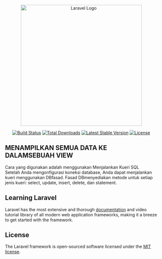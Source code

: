 <p align="center"><a href="https://laravel.com" target="_blank"><img src="https://raw.githubusercontent.com/laravel/art/master/logo-lockup/5%20SVG/2%20CMYK/1%20Full%20Color/laravel-logolockup-cmyk-red.svg" width="400" alt="Laravel Logo"></a></p>

<p align="center">
<a href="https://github.com/laravel/framework/actions"><img src="https://github.com/laravel/framework/workflows/tests/badge.svg" alt="Build Status"></a>
<a href="https://packagist.org/packages/laravel/framework"><img src="https://img.shields.io/packagist/dt/laravel/framework" alt="Total Downloads"></a>
<a href="https://packagist.org/packages/laravel/framework"><img src="https://img.shields.io/packagist/v/laravel/framework" alt="Latest Stable Version"></a>
<a href="https://packagist.org/packages/laravel/framework"><img src="https://img.shields.io/packagist/l/laravel/framework" alt="License"></a>
</p>

## MENAMPILKAN SEMUA DATA KE DALAMSEBUAH VIEW 
Cara yang digunakan adalah menggunakan Menjalankan Kueri SQL <br>
Setelah Anda mengonfigurasi koneksi database, Anda dapat menjalankan kueri menggunakan DBfasad. Fasad DBmenyediakan metode untuk setiap jenis kueri: select, update, insert, delete, dan statement.


## Learning Laravel

Laravel has the most extensive and thorough [documentation](https://laravel.com/docs) and video tutorial library of all modern web application frameworks, making it a breeze to get started with the framework.

## License

The Laravel framework is open-sourced software licensed under the [MIT license](https://opensource.org/licenses/MIT).

